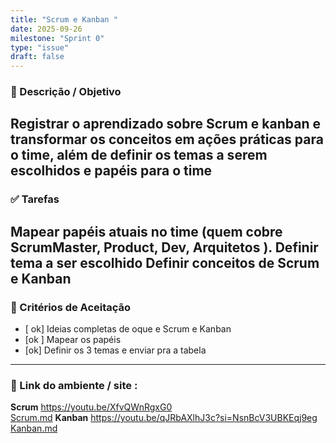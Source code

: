 ```yaml
---
title: "Scrum e Kanban "
date: 2025-09-26
milestone: "Sprint 0"
type: "issue"
draft: false
---
```


### 📝 Descrição / Objetivo 
Registrar o aprendizado sobre Scrum e kanban  e transformar os conceitos em ações práticas para o time, além de definir os temas a serem escolhidos e papéis para o time 
---
 ### ✅ Tarefas 
Mapear papéis atuais no time (quem cobre ScrumMaster, Product, Dev, Arquitetos ). 
Definir tema a ser escolhido
Definir conceitos de Scrum e Kanban 
--- 
### 📌 Critérios de Aceitação 
- [ ok] Ideias completas de oque e Scrum e Kanban
- [ok ] Mapear os papéis
- [ok] Definir os 3 temas e enviar pra a tabela 
--- 
### 🔗 Link do ambiente / site  : 
**Scrum**
https://youtu.be/XfvQWnRgxG0   
[Scrum.md](https://github.com/unb-mds/2025-2-Squad-10/blob/main/doc/metodologias/Scrum.md)
**Kanban**
https://youtu.be/qJRbAXlhJ3c?si=NsnBcV3UBKEqj9eg
[Kanban.md](https://github.com/unb-mds/2025-2-Squad-10/blob/main/doc/metodologias/Kanban.md)